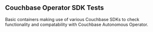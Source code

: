## Couchbase Operator SDK Tests

Basic containers making use of various Couchbase SDKs to check functionality and compatability with Couchbase Autonomous Operator.